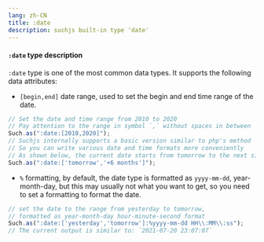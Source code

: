 ```yaml
---
lang: zh-CN
title: :date
description: suchjs built-in type 'date'
---
```


#### `:date` type description

`:date` type is one of the most common data types. It supports the following data attributes:

- `[begin,end]` date range, used to set the begin and end time range of the date.

```javascript
// Set the date and time range from 2010 to 2020
// Pay attention to the range in symbol `,` without spaces in between
Such.as(":date:[2010,2020]");
// Suchjs internally supports a basic version similar to php's method `strtotime
// So you can write various date and time formats more conveniently
// As shown below, the current date starts from tomorrow to the next six months
Such.as(":date:['tomorrow','+6 months']");
```

- `%` formatting, by default, the date type is formatted as `yyyy-mm-dd`, year-month-day, but this may usually not what you want to get, so you need to set a formatting to format the date.

```javascript
// set the date to the range from yesterday to tomorrow,
// formatted as year-month-day hour-minute-second format
Such.as(":date:['yesterday','tomorrow']:%yyyy-mm-dd HH\\:MM\\:ss");
// The current output is similar to: `2021-07-20 23:07:07`
```
